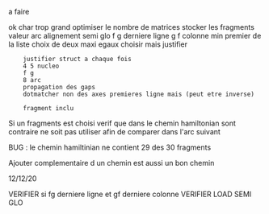 a faire 

ok      char trop grand
        optimiser le nombre de matrices
        stocker les fragments
        valeur arc alignement semi glo
        f g derniere ligne
        g f colonne
        min premier de la liste
        choix de deux maxi egaux
        choisir mais justifier

        justifier struct a chaque fois
        4 5 nucleo
        f g
        8 arc
        propagation des gaps
        dotmatcher non des axes premieres ligne mais (peut etre inverse)

        fragment inclu


Si un fragments est choisi verif que dans le chemin hamiltonian sont contraire ne soit pas utiliser afin de comparer
dans l'arc suivant


BUG : le chemin hamiltinian ne contient 29 des 30 fragments


Ajouter complementaire d un chemin est aussi un bon chemin


12/12/20

VERIFIER si fg derniere ligne et gf derniere colonne
VERIFIER LOAD SEMI GLO